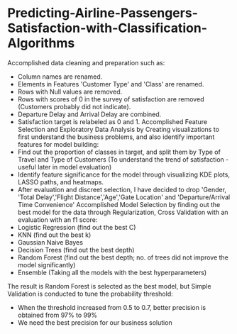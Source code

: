# Predicting-Airline-Passengers-Satisfaction-with-Classification-Algorithms
Accomplished data cleaning and preparation such as:
- Column names are renamed.
- Elements in Features 'Customer Type' and 'Class' are renamed.
- Rows with Null values ​​are removed.
- Rows with scores of 0 in the survey of satisfaction are removed (Customers probably did not indicate).
- Departure Delay and Arrival Delay are combined.
- Satisfaction target is relabeled as 0 and 1.
Accomplished Feature Selection and Exploratory Data Analysis by Creating visualizations to first understand the business problems, and also identify important features for model building:
- Find out the proportion of classes in target, and split them by Type of Travel and Type of Customers (To understand the trend of satisfaction - useful later in model evaluation)
- Identify feature significance for the model through visualizing KDE plots, LASSO paths, and heatmaps.
- After evaluation and discreet selection, I have decided to drop 'Gender, 'Total Delay','Flight Distance','Age','Gate Location' and 'Departure/Arrival Time Convenience'
Accomplished Model Selection by finding out the best model for the data through Regularization, Cross Validation with an evaluation with an f1 score:
- Logistic Regression (find out the best C)
- KNN (find out the best k)
- Gaussian Naive Bayes
- Decision Trees (find out the best depth)
- Random Forest (find out the best depth; no. of trees did not improve the model significantly)
- Ensemble (Taking all the models with the best hyperparameters)


The result is Random Forest is selected as the best model, but Simple Validation is conducted to tune the probability threshold:
- When the threshold increased from 0.5 to 0.7, better precision is obtained from 97% to 99%
- We need the best precision for our business solution
